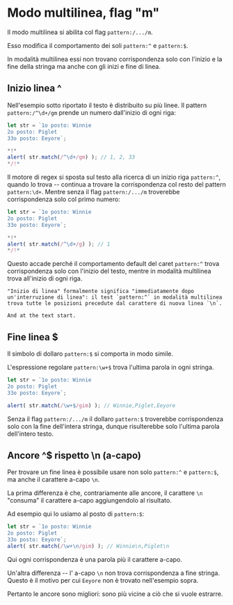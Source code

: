 # Modo multilinea, flag "m"
Il modo multilinea si abilita col flag `pattern:/.../m`.

Esso modifica il comportamento dei soli `pattern:^` e `pattern:$`.

In modalità multilinea essi non trovano corrispondenza solo con l'inizio e la fine della stringa ma anche con gli inizi e fine di linea.

## Inizio linea ^

Nell'esempio sotto riportato il testo è distribuito su più linee. Il pattern `pattern:/^\d+/gm` prende un numero dall'inizio di ogni riga:

```js run
let str = `1o posto: Winnie
2o posto: Piglet
33o posto: Eeyore`;

*!*
alert( str.match(/^\d+/gm) ); // 1, 2, 33
*/!*
```

Il motore di regex si sposta sul testo alla ricerca di un inizio riga `pattern:^`, quando lo trova -- continua a trovare la corrispondenza col resto del pattern `pattern:\d+`.
Mentre senza il flag  `pattern:/.../m` troverebbe corrispondenza solo col primo numero:

```js run
let str = `1o posto: Winnie
2o posto: Piglet
33o posto: Eeyore`;

*!*
alert( str.match(/^\d+/g) ); // 1
*/!*
```

Questo accade perché il comportamento default del caret `pattern:^` trova corrispondenza solo con l'inizio del testo, mentre in modalità multilinea trova all'inizio di ogni riga.

```smart
"Inizio di linea" formalmente significa "immediatamente dopo un'interruzione di linea": il test `pattern:^` in modalità multilinea trova tutte le posizioni precedute dal carattere di nuova linea `\n`.

And at the text start.
```

## Fine linea $

Il simbolo di dollaro `pattern:$` si comporta in modo simile.

L'espressione regolare `pattern:\w+$` trova l'ultima parola in ogni stringa.

```js run
let str = `1o posto: Winnie
2o posto: Piglet
33o posto: Eeyore`;

alert( str.match(/\w+$/gim) ); // Winnie,Piglet,Eeyore
```

Senza il flag `pattern:/.../m` il dollaro `pattern:$` troverebbe corrispondenza solo con la fine dell'intera stringa, dunque risulterebbe solo l'ultima parola dell'intero testo.

## Ancore ^$ rispetto \n (a-capo)

Per trovare un fine linea è possibile usare non solo `pattern:^` e `pattern:$`, ma anche il carattere a-capo `\n`.

La prima differenza è che, contrariamente alle ancore, il carattere `\n` "consuma" il carattere a-capo aggiungendolo al risultato.

Ad esempio qui lo usiamo al posto di `pattern:$`:

```js run
let str = `1o posto: Winnie
2o posto: Piglet
33o posto: Eeyore`;
alert( str.match(/\w+\n/gim) ); // Winnie\n,Piglet\n
```

Qui ogni corrispondenza è una parola più il carattere a-capo.

Un'altra differenza -- l' a-capo `\n` non trova corrispondenza a fine stringa. Questo è il motivo per cui `Eeyore` non è trovato nell'esempio sopra.

Pertanto le ancore sono migliori: sono più vicine a ciò che si vuole estrarre.

